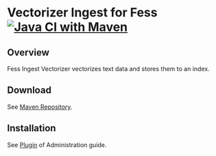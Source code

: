 Vectorizer Ingest for Fess
[![Java CI with Maven](https://github.com/codelibs/fess-ingest-vectorizer/actions/workflows/maven.yml/badge.svg)](https://github.com/codelibs/fess-ingest-vectorizer/actions/workflows/maven.yml)
==========================

## Overview

Fess Ingest Vectorizer vectorizes text data and stores them to an index.

## Download

See [Maven Repository](http://central.maven.org/maven2/org/codelibs/fess/fess-ingest-vectorizer/).

## Installation

See [Plugin](https://fess.codelibs.org/14.0/admin/plugin-guide.html) of Administration guide.


